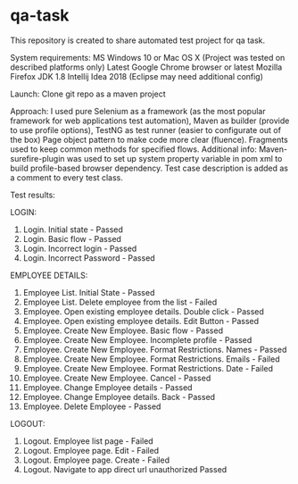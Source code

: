 # qa-task
This repository is created to share automated test project for qa task.

System requirements:
MS Windows 10 or Mac OS X (Project was tested on described platforms only)
Latest Google Chrome browser or latest Mozilla Firefox
JDK 1.8
Intellij Idea 2018 (Eclipse may need additional config)

Launch:
Clone git repo as a maven project

Approach:
I used pure Selenium as a framework (as the most popular framework for web applications test automation), Maven as builder (provide to use profile options), TestNG as test runner (easier to configurate out of the box)
Page object pattern to make code more clear (fluence). Fragments used to keep common methods for specified flows.
Additional info: 
Maven-surefire-plugin was used to set up system property variable in pom xml to build profile-based browser dependency.
Test case description is added as a comment to every test class.

Test results:

LOGIN:
1) Login. Initial state - Passed
2) Login. Basic flow - Passed
3) Login. Incorrect login - Passed
4) Login. Incorrect Password - Passed

EMPLOYEE DETAILS:
1) Employee List. Initial State - Passed
2) Employee List. Delete employee from the list - Failed
3) Employee. Open existing employee details. Double click - Passed
4) Employee. Open existing employee details. Edit Button - Passed
5) Employee. Create New Employee. Basic flow - Passed
6) Employee. Create New Employee. Incomplete profile - Passed
7) Employee. Create New Employee. Format Restrictions. Names - Passed
8) Employee. Create New Employee. Format Restrictions. Emails - Failed
9) Employee. Create New Employee. Format Restrictions. Date - Failed
10) Employee. Create New Employee. Cancel - Passed
11) Employee. Change Employee details - Passed
12) Employee. Change Employee details. Back - Passed
13) Employee. Delete Employee - Passed

LOGOUT:
1) Logout. Employee list page - Failed
2) Logout. Employee page. Edit - Failed
3) Logout. Employee page. Create - Failed
4) Logout. Navigate to app direct url unauthorized Passed
